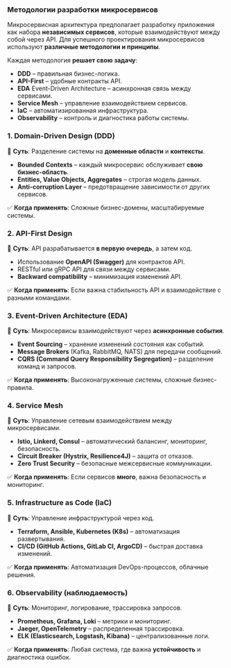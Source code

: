 ### **Методологии разработки микросервисов**

Микросервисная архитектура предполагает разработку приложения как набора **независимых сервисов**, которые взаимодействуют между собой через API. Для успешного проектирования микросервисов используют **различные методологии и принципы**.

Каждая методология **решает свою задачу**:

* **DDD** – правильная бизнес-логика.
* **API-First** – удобные контракты API.
* **EDA**  Event-Driven Architecture  – асинхронная связь между сервисами.
* **Service Mesh** – управление взаимодействием сервисов.
* **IaC** – автоматизированная инфраструктура.
* **Observability** – контроль и диагностика работы системы.

### **1. Domain-Driven Design (DDD)**

📌 **Суть**: Разделение системы на **доменные области** и **контексты**.

* **Bounded Contexts** – каждый микросервис обслуживает **свою бизнес-область**.
* **Entities, Value Objects, Aggregates** – строгая модель данных.
* **Anti-corruption Layer** – предотвращение зависимости от других сервисов.

✅ **Когда применять**: Сложные бизнес-домены, масштабируемые системы.


### **2. API-First Design**

📌 **Суть**: API разрабатывается **в первую очередь**, а затем код.

* Использование **OpenAPI (Swagger)** для контрактов API.
* RESTful или gRPC API для связи между сервисами.
* **Backward compatibility** – минимизация изменений API.

✅ **Когда применять**: Если важна стабильность API и взаимодействие с разными командами.


### **3. Event-Driven Architecture (EDA)**

📌 **Суть**: Микросервисы взаимодействуют через **асинхронные события**.

* **Event Sourcing** – хранение изменений состояния как событий.
* **Message Brokers** (Kafka, RabbitMQ, NATS) для передачи сообщений.
* **CQRS (Command Query Responsibility Segregation)** – разделение команд и запросов.

✅ **Когда применять**: Высоконагруженные системы, сложные бизнес-правила.



### **4. Service Mesh**

📌 **Суть**: Управление сетевым взаимодействием между микросервисами.

* **Istio, Linkerd, Consul** – автоматический балансинг, мониторинг, безопасность.
* **Circuit Breaker (Hystrix, Resilience4J)** – защита от отказов.
* **Zero Trust Security** – безопасные межсервисные коммуникации.

✅ **Когда применять**: Если сервисов **много**, важна безопасность и мониторинг.


### **5. Infrastructure as Code (IaC)**

📌 **Суть**: Управление инфраструктурой через код.

* **Terraform, Ansible, Kubernetes (K8s)** – автоматизация развертывания.
* **CI/CD (GitHub Actions, GitLab CI, ArgoCD)** – быстрая доставка изменений.

✅ **Когда применять**: Автоматизация DevOps-процессов, облачные решения.



### **6. Observability (наблюдаемость)**

📌 **Суть**: Мониторинг, логирование, трассировка запросов.

* **Prometheus, Grafana, Loki** – метрики и мониторинг.
* **Jaeger, OpenTelemetry** – распределенная трассировка.
* **ELK (Elasticsearch, Logstash, Kibana)** – централизованные логи.

✅ **Когда применять**: Любая система, где важна **устойчивость** и диагностика ошибок.
